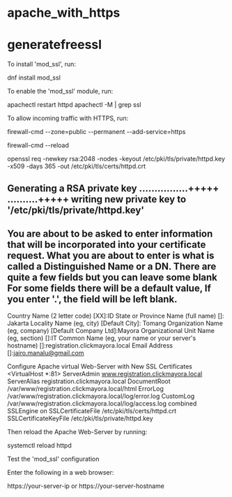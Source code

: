 # apache_with_https

# generatefreessl

To install 'mod_ssl', run:

  dnf install mod_ssl

To enable the 'mod_ssl' module, run:

 apachectl restart httpd apachectl -M | grep ssl
 
 To allow incoming traffic with HTTPS, run:

firewall-cmd --zone=public --permanent --add-service=https

firewall-cmd --reload

openssl req -newkey rsa:2048 -nodes -keyout /etc/pki/tls/private/httpd.key -x509 -days 365 -out /etc/pki/tls/certs/httpd.crt

Generating a RSA private key
................+++++
..........+++++
writing new private key to '/etc/pki/tls/private/httpd.key'
-----
You are about to be asked to enter information that will be incorporated
into your certificate request.
What you are about to enter is what is called a Distinguished Name or a DN.
There are quite a few fields but you can leave some blank
For some fields there will be a default value,
If you enter '.', the field will be left blank.
-----
Country Name (2 letter code) [XX]:ID
State or Province Name (full name) []: Jakarta
Locality Name (eg, city) [Default City]: Tomang
Organization Name (eg, company) [Default Company Ltd]:Mayora
Organizational Unit Name (eg, section) []:IT
Common Name (eg, your name or your server's hostname) []:registration.clickmayora.local
Email Address []:jairo.manalu@gmail.com

Configure Apache virtual Web-Server with New SSL Certificates
<VirtualHost *:81>
		ServerAdmin www.registration.clickmayora.local
		ServerAlias registration.clickmayora.local
		DocumentRoot /var/www/registration.clickmayora.local/html
		ErrorLog /var/www/registration.clickmayora.local/log/error.log
		CustomLog /var/www/registration.clickmayora.local/log/access.log combined
		SSLEngine on
		SSLCertificateFile /etc/pki/tls/certs/httpd.crt
		SSLCertificateKeyFile /etc/pki/tls/private/httpd.key
</VirtualHost>


Then reload the Apache Web-Server by running:

systemctl reload httpd

Test the 'mod_ssl' configuration

Enter the following in a web browser:

https://your-server-ip or https://your-server-hostname


